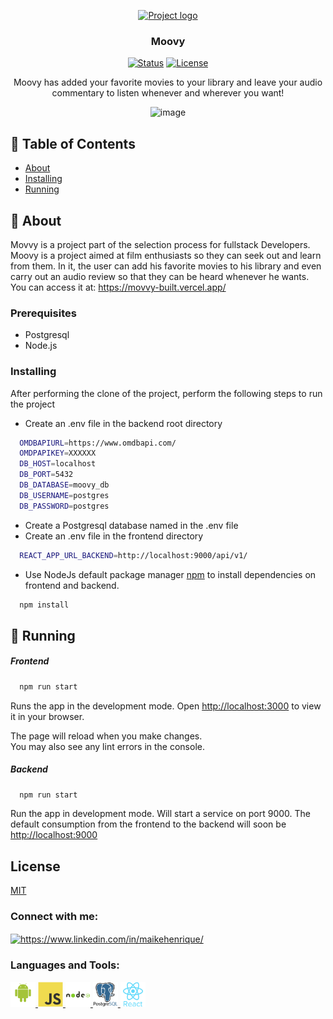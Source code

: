 <p align="center">
  <a href="" rel="noopener">
 <img width=200px height=200px src="https://i.imgur.com/187iTjh.png" alt="Project logo"></a>
</p>

<h3 align="center">Moovy</h3>

<div align="center">

  [![Status](https://img.shields.io/badge/status-active-success.svg)]() 
  [![License](https://img.shields.io/badge/license-MIT-blue.svg)](/LICENSE)

</div>

<p align="center"> Moovy has added your favorite movies to your library and leave your audio commentary to listen whenever and wherever you want!
    <br> 
    <div align="center">
      
![image](https://github.com/maikehenrique/Moovy/assets/54610589/ca8819b0-3a51-43a0-a031-4fd34fb21974)
    </div>
</p>

## 📝 Table of Contents
- [About](#about)
- [Installing](#install)
- [Running](#running)

## 🧐 About <a name = "about"></a>
Movvy is a project part of the selection process for fullstack Developers. Moovy is a project aimed at film enthusiasts so they can seek out and learn from them. In it, the user can add his favorite movies to his library and even carry out an audio review so that they can be heard whenever he wants. You can access it at: https://movvy-built.vercel.app/
### Prerequisites

 * Postgresql
 * Node.js

### Installing <a name = "install"></a>
After performing the clone of the project, perform the following steps to run the project
 
 * Create an .env file in the backend root directory
  ```bash
    OMDBAPIURL=https://www.omdbapi.com/
    OMDPAPIKEY=XXXXXX
    DB_HOST=localhost
    DB_PORT=5432
    DB_DATABASE=moovy_db
    DB_USERNAME=postgres
    DB_PASSWORD=postgres
  ```
 * Create a Postgresql database named in the .env file
 * Create an .env file in the frontend directory
  ```bash
    REACT_APP_URL_BACKEND=http://localhost:9000/api/v1/
  ```
  * Use NodeJs default package manager [npm](https://www.npmjs.com/) to install dependencies on frontend and backend.
  ```bash
    npm install
  ```

## 🔧 Running <a name = "running"></a>

<h5>Frontend</h5>

```bash
  npm run start
```

Runs the app in the development mode.
Open [http://localhost:3000](http://localhost:3000) to view it in your browser.

The page will reload when you make changes.\
You may also see any lint errors in the console.

<h5>Backend</h5>

```bash
  npm run start
```

Run the app in development mode. Will start a service on port 9000. The default consumption from the frontend to the backend will soon be [http://localhost:9000](http://localhost:9000)

## License

[MIT](https://choosealicense.com/licenses/mit/)

<h3 align="left">Connect with me:</h3>
<p align="left">
<a href="https://www.linkedin.com/in/maikehenrique/" target="blank"><img align="center" src="https://raw.githubusercontent.com/rahuldkjain/github-profile-readme-generator/master/src/images/icons/Social/linked-in-alt.svg" alt="https://www.linkedin.com/in/maikehenrique/" height="30" width="40" /></a>
</p>

<h3 align="left">Languages and Tools:</h3>
<p align="left"> <a href="https://developer.android.com" target="_blank" rel="noreferrer"> <img src="https://raw.githubusercontent.com/devicons/devicon/master/icons/android/android-original-wordmark.svg" alt="android" width="40" height="40"/> </a> <a href="https://developer.mozilla.org/en-US/docs/Web/JavaScript" target="_blank" rel="noreferrer"> <img src="https://raw.githubusercontent.com/devicons/devicon/master/icons/javascript/javascript-original.svg" alt="javascript" width="40" height="40"/> </a> <a href="https://nodejs.org" target="_blank" rel="noreferrer"> <img src="https://raw.githubusercontent.com/devicons/devicon/master/icons/nodejs/nodejs-original-wordmark.svg" alt="nodejs" width="40" height="40"/> </a> <a href="https://www.postgresql.org" target="_blank" rel="noreferrer"> <img src="https://raw.githubusercontent.com/devicons/devicon/master/icons/postgresql/postgresql-original-wordmark.svg" alt="postgresql" width="40" height="40"/> </a> <a href="https://reactjs.org/" target="_blank" rel="noreferrer"> <img src="https://raw.githubusercontent.com/devicons/devicon/master/icons/react/react-original-wordmark.svg" alt="react" width="40" height="40"/> </a> </p>
